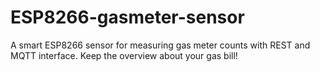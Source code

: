 # ESP8266-gasmeter-sensor
A smart ESP8266 sensor for measuring gas meter counts with REST and MQTT interface. Keep the overview about your gas bill! 
